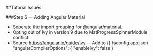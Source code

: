 ##Tutorial Issues

###Step 6 — Adding Angular Material

- Seperate the import grouping for @angular/material.
- Opting out of Ivy in version 9 due to MatProgressSpinnerModule conflict. 
 - Source https://angular.io/guide/ivy
-- Add to {} tsconfig.app.json
  "angularCompilerOptions": {
    "enableIvy": false
  }